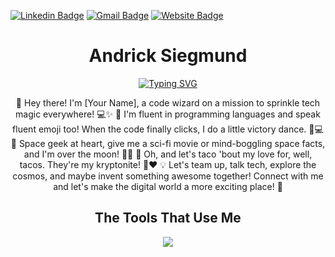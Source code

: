 [![Linkedin Badge](https://img.shields.io/badge/-Andrick-blue?style=flat&logo=Linkedin&logoColor=white&link=https://www.linkedin.com/in/andricksiegmund/)](https://www.linkedin.com/in/andricksiegmund/)
[![Gmail Badge](https://img.shields.io/badge/-Gmail-c14438?style=flat&logo=Gmail&logoColor=white&link=mailto:andrick.siegmund@gmail.com)](mailto:andrick.siegmund@gmail.com)
[![Website Badge](https://img.shields.io/badge/-Portfolio-47CCCC?style=flat&logo=Netlify&logoColor=white&link=https://andrick-siegmunds-portfolio.netlify.app/)](https://andrick-siegmunds-portfolio.netlify.app/)

<h1 align="center">Andrick Siegmund</h1>
<p align="center">
<a href="https://git.io/typing-svg"><img src="https://readme-typing-svg.demolab.com?font=Fira+Code&size=25&pause=1000&center=true&random=false&width=435&lines=software+engineer;debugger;problem+solver;lifelong+learner" alt="Typing SVG" /></a>
</p>

<p align="center">👋 Hey there! I'm [Your Name], a code wizard on a mission to sprinkle tech magic everywhere! 💻✨
🚀 I'm fluent in programming languages and speak fluent emoji too! When the code finally clicks, I do a little victory dance. 💃💻
🌌 Space geek at heart, give me a sci-fi movie or mind-boggling space facts, and I'm over the moon! 🌠🚀
🌮 Oh, and let's taco 'bout my love for, well, tacos. They're my kryptonite! 🌮❤️
💡 Let's team up, talk tech, explore the cosmos, and maybe invent something awesome together!
Connect with me and let's make the digital world a more exciting place! 🌟</p>

<h2 align="center">The Tools That Use Me</h2>
<p align="center">
  <img src="https://skillicons.dev/icons?i=github,js,react,nodejs,express,mongodb,apollo,graphql,mysql,sequelize,heroku,html,css,regex,jest,bootstrap,vscode,discord,git,netlify&perline=10" />
</p>



<!--
**Paulsig007/Paulsig007** is a ✨ _special_ ✨ repository because its `README.md` (this file) appears on your GitHub profile.

Here are some ideas to get you started:

- 🔭 I’m currently working on ...
- 🌱 I’m currently learning ...
- 👯 I’m looking to collaborate on ...
- 🤔 I’m looking for help with ...
- 💬 Ask me about ...
- 📫 How to reach me: ...
- 😄 Pronouns: ...
- ⚡ Fun fact: ...
-->
